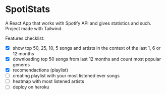 # SpotiStats
A React App that works with Spotify API and gives statistics and such.
Project made with Tailwind.

Features checklist:

- [X]  show top 50, 25, 10, 5 songs and artists in the context of the last 1, 6 or 12 months
- [X]  downloading top 50 songs from last 12 months and count most popular generes
- [X]  recomendactions (playlist)
- [ ]  creating playlist with your most listened ever songs
- [ ]  heatmap with most listened artists
- [ ]  deploy on heroku